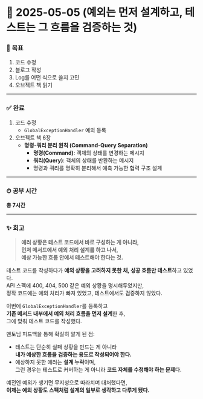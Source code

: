 # 📅 2025-05-05 (예외는 먼저 설계하고, 테스트는 그 흐름을 검증하는 것)

### 🎯 목표
1. 코드 수정  
2. 블로그 작성  
3. Log를 어떤 식으로 쓸지 고민  
4. 오브젝트 책 읽기  

---

### ✅ 완료
1. 코드 수정  
   - `GlobalExceptionHandler` 예외 등록  
2. 오브젝트 책 6장  
   - **명령-쿼리 분리 원칙 (Command-Query Separation)**  
     - **명령(Command)**: 객체의 상태를 변경하는 메시지  
     - **쿼리(Query)**: 객체의 상태를 반환하는 메시지  
     - 명령과 쿼리를 명확히 분리해서 예측 가능한 협력 구조 설계  

---

### ⏱ 공부 시간  
**총 7시간**

---

### ✨ 회고  

> **에러 상황은 테스트 코드에서 바로 구성하는 게 아니라,  
> 먼저 메서드에서 예외 처리 설계를 하고 나서,  
> 예상 가능한 흐름 안에서 테스트해야 한다는 것.**

테스트 코드를 작성하다가 **예외 상황을 고려하지 못한 채, 성공 흐름만 테스트**하고 있었다.  
API 스펙에 400, 404, 500 같은 예외 상황을 명시해두었지만,  
정작 코드에는 예외 처리가 빠져 있었고, 테스트에서도 검증하지 않았다.

이번에 `GlobalExceptionHandler`를 등록하고  
**기존 메서드 내부에서 예외 처리 흐름을 먼저 설계**한 후,  
그에 맞춰 테스트 코드를 작성했다.

멘토님 피드백을 통해 확실히 알게 된 점:  
- 테스트는 단순히 실패 상황을 만드는 게 아니라  
  **내가 예상한 흐름을 검증하는 용도로 작성되어야 한다.**  
- 예상하지 못한 에러는 **설계 누락**이며,  
  그런 경우는 테스트로 커버하는 게 아니라 **코드 자체를 수정해야 하는 문제**다.

예전엔 예외가 생기면 무지성으로 따라치며 대처했다면,  
**이제는 예외 상황도 스펙처럼 설계의 일부로 생각하고 다루게 됐다.**
